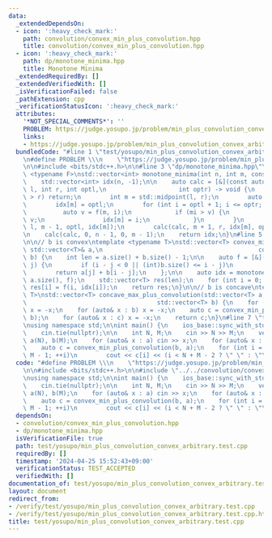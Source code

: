 ```yaml
---
data:
  _extendedDependsOn:
  - icon: ':heavy_check_mark:'
    path: convolution/convex_min_plus_convolution.hpp
    title: convolution/convex_min_plus_convolution.hpp
  - icon: ':heavy_check_mark:'
    path: dp/monotone_minima.hpp
    title: Monotone Minima
  _extendedRequiredBy: []
  _extendedVerifiedWith: []
  _isVerificationFailed: false
  _pathExtension: cpp
  _verificationStatusIcon: ':heavy_check_mark:'
  attributes:
    '*NOT_SPECIAL_COMMENTS*': ''
    PROBLEM: https://judge.yosupo.jp/problem/min_plus_convolution_convex_arbitrary
    links:
    - https://judge.yosupo.jp/problem/min_plus_convolution_convex_arbitrary
  bundledCode: "#line 1 \"test/yosupo/min_plus_convolution_convex_arbitrary.test.cpp\"\
    \n#define PROBLEM \\\n    \"https://judge.yosupo.jp/problem/min_plus_convolution_convex_arbitrary\"\
    \n\n#include <bits/stdc++.h>\n\n#line 3 \"dp/monotone_minima.hpp\"\n\ntemplate\
    \ <typename F>\nstd::vector<int> monotone_minima(int n, int m, const F& f) {\n\
    \    std::vector<int> idx(n, -1);\n\n    auto calc = [&](const auto& calc, int\
    \ l, int r, int optl,\n                    int optr) -> void {\n        if (l\
    \ > r) return;\n        int m = std::midpoint(l, r);\n        auto mi = f(m, optl);\n\
    \        idx[m] = optl;\n        for (int i = optl + 1; i <= optr; ++i) {\n  \
    \          auto v = f(m, i);\n            if (mi > v) {\n                mi =\
    \ v;\n                idx[m] = i;\n            }\n        }\n        calc(calc,\
    \ l, m - 1, optl, idx[m]);\n        calc(calc, m + 1, r, idx[m], optr);\n    };\n\
    \n    calc(calc, 0, n - 1, 0, m - 1);\n    return idx;\n}\n#line 5 \"convolution/convex_min_plus_convolution.hpp\"\
    \n\n// b is convex\ntemplate <typename T>\nstd::vector<T> convex_min_plus_convolution(const\
    \ std::vector<T>& a,\n                                           const std::vector<T>&\
    \ b) {\n    int len = a.size() + b.size() - 1;\n\n    auto f = [&](int i, int\
    \ j) {\n        if (i - j < 0 || (int)b.size() <= i - j)\n            return std::numeric_limits<T>::max();\n\
    \        return a[j] + b[i - j];\n    };\n\n    auto idx = monotone_minima(len,\
    \ a.size(), f);\n    std::vector<T> res(len);\n    for (int i = 0; i < len; ++i)\
    \ res[i] = f(i, idx[i]);\n    return res;\n}\n\n// b is concave\ntemplate <typename\
    \ T>\nstd::vector<T> concave_max_plus_convolution(std::vector<T> a,\n        \
    \                                    std::vector<T> b) {\n    for (auto& x : a)\
    \ x = -x;\n    for (auto& x : b) x = -x;\n    auto c = convex_min_plus_convolution(a,\
    \ b);\n    for (auto& x : c) x = -x;\n    return c;\n}\n#line 7 \"test/yosupo/min_plus_convolution_convex_arbitrary.test.cpp\"\
    \nusing namespace std;\n\nint main() {\n    ios_base::sync_with_stdio(false);\n\
    \    cin.tie(nullptr);\n\n    int N, M;\n    cin >> N >> M;\n    vector<long long>\
    \ a(N), b(M);\n    for (auto& x : a) cin >> x;\n    for (auto& x : b) cin >> x;\n\
    \    auto c = convex_min_plus_convolution(b, a);\n    for (int i = 0; i < N +\
    \ M - 1; ++i)\n        cout << c[i] << (i < N + M - 2 ? \" \" : \"\\n\");\n}\n"
  code: "#define PROBLEM \\\n    \"https://judge.yosupo.jp/problem/min_plus_convolution_convex_arbitrary\"\
    \n\n#include <bits/stdc++.h>\n\n#include \"../../convolution/convex_min_plus_convolution.hpp\"\
    \nusing namespace std;\n\nint main() {\n    ios_base::sync_with_stdio(false);\n\
    \    cin.tie(nullptr);\n\n    int N, M;\n    cin >> N >> M;\n    vector<long long>\
    \ a(N), b(M);\n    for (auto& x : a) cin >> x;\n    for (auto& x : b) cin >> x;\n\
    \    auto c = convex_min_plus_convolution(b, a);\n    for (int i = 0; i < N +\
    \ M - 1; ++i)\n        cout << c[i] << (i < N + M - 2 ? \" \" : \"\\n\");\n}\n"
  dependsOn:
  - convolution/convex_min_plus_convolution.hpp
  - dp/monotone_minima.hpp
  isVerificationFile: true
  path: test/yosupo/min_plus_convolution_convex_arbitrary.test.cpp
  requiredBy: []
  timestamp: '2024-04-25 15:52:43+09:00'
  verificationStatus: TEST_ACCEPTED
  verifiedWith: []
documentation_of: test/yosupo/min_plus_convolution_convex_arbitrary.test.cpp
layout: document
redirect_from:
- /verify/test/yosupo/min_plus_convolution_convex_arbitrary.test.cpp
- /verify/test/yosupo/min_plus_convolution_convex_arbitrary.test.cpp.html
title: test/yosupo/min_plus_convolution_convex_arbitrary.test.cpp
---
```

